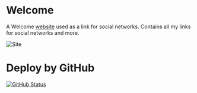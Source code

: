 # Welcome

A Welcome [website](https://simonemargio.github.io/welcome/) used as a link for social networks. Contains all my links for social networks and more.

![Site](https://user-images.githubusercontent.com/22590804/224491376-45af19fc-bec2-47fa-a356-eae0ef81a59b.png)


# Deploy by GitHub 

[![GitHub Status](https://github.com/simonemargio/welcome/actions/workflows/pages/pages-build-deployment/badge.svg)]( https://github.com/simonemargio/welcome/actions/workflows/pages/pages-build-deployment/badge.svg)